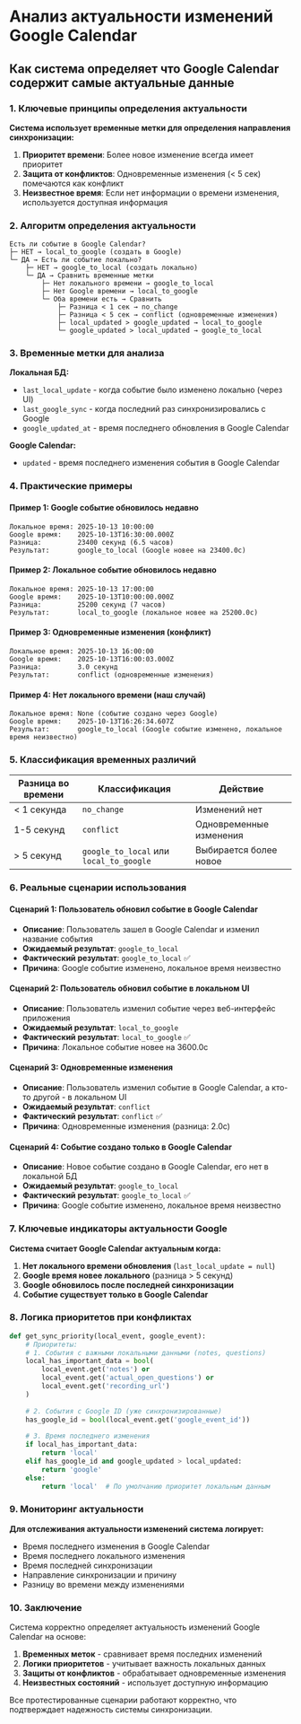 # Анализ актуальности изменений Google Calendar

## Как система определяет что Google Calendar содержит самые актуальные данные

### 1. Ключевые принципы определения актуальности

**Система использует временные метки для определения направления синхронизации:**

1. **Приоритет времени**: Более новое изменение всегда имеет приоритет
2. **Защита от конфликтов**: Одновременные изменения (< 5 сек) помечаются как конфликт
3. **Неизвестное время**: Если нет информации о времени изменения, используется доступная информация

### 2. Алгоритм определения актуальности

```
Есть ли событие в Google Calendar?
├─ НЕТ → local_to_google (создать в Google)
└─ ДА → Есть ли событие локально?
    ├─ НЕТ → google_to_local (создать локально)
    └─ ДА → Сравнить временные метки
        ├─ Нет локального времени → google_to_local
        ├─ Нет Google времени → local_to_google
        └─ Оба времени есть → Сравнить
            ├─ Разница < 1 сек → no_change
            ├─ Разница < 5 сек → conflict (одновременные изменения)
            ├─ local_updated > google_updated → local_to_google
            └─ google_updated > local_updated → google_to_local
```

### 3. Временные метки для анализа

**Локальная БД:**
- `last_local_update` - когда событие было изменено локально (через UI)
- `last_google_sync` - когда последний раз синхронизировались с Google
- `google_updated_at` - время последнего обновления в Google Calendar

**Google Calendar:**
- `updated` - время последнего изменения события в Google Calendar

### 4. Практические примеры

#### Пример 1: Google событие обновилось недавно
```
Локальное время: 2025-10-13 10:00:00
Google время:    2025-10-13T16:30:00.000Z
Разница:         23400 секунд (6.5 часов)
Результат:       google_to_local (Google новее на 23400.0с)
```

#### Пример 2: Локальное событие обновилось недавно
```
Локальное время: 2025-10-13 17:00:00
Google время:    2025-10-13T10:00:00.000Z
Разница:         25200 секунд (7 часов)
Результат:       local_to_google (локальное новее на 25200.0с)
```

#### Пример 3: Одновременные изменения (конфликт)
```
Локальное время: 2025-10-13 16:00:00
Google время:    2025-10-13T16:00:03.000Z
Разница:         3.0 секунд
Результат:       conflict (одновременные изменения)
```

#### Пример 4: Нет локального времени (наш случай)
```
Локальное время: None (событие создано через Google)
Google время:    2025-10-13T16:26:34.607Z
Результат:       google_to_local (Google событие изменено, локальное время неизвестно)
```

### 5. Классификация временных различий

| Разница во времени | Классификация | Действие |
|-------------------|---------------|----------|
| < 1 секунда | `no_change` | Изменений нет |
| 1-5 секунд | `conflict` | Одновременные изменения |
| > 5 секунд | `google_to_local` или `local_to_google` | Выбирается более новое |

### 6. Реальные сценарии использования

#### Сценарий 1: Пользователь обновил событие в Google Calendar
- **Описание**: Пользователь зашел в Google Calendar и изменил название события
- **Ожидаемый результат**: `google_to_local`
- **Фактический результат**: `google_to_local` ✅
- **Причина**: Google событие изменено, локальное время неизвестно

#### Сценарий 2: Пользователь обновил событие в локальном UI
- **Описание**: Пользователь изменил событие через веб-интерфейс приложения
- **Ожидаемый результат**: `local_to_google`
- **Фактический результат**: `local_to_google` ✅
- **Причина**: Локальное событие новее на 3600.0с

#### Сценарий 3: Одновременные изменения
- **Описание**: Пользователь изменил событие в Google Calendar, а кто-то другой - в локальном UI
- **Ожидаемый результат**: `conflict`
- **Фактический результат**: `conflict` ✅
- **Причина**: Одновременные изменения (разница: 2.0с)

#### Сценарий 4: Событие создано только в Google Calendar
- **Описание**: Новое событие создано в Google Calendar, его нет в локальной БД
- **Ожидаемый результат**: `google_to_local`
- **Фактический результат**: `google_to_local` ✅
- **Причина**: Google событие изменено, локальное время неизвестно

### 7. Ключевые индикаторы актуальности Google

**Система считает Google Calendar актуальным когда:**

1. **Нет локального времени обновления** (`last_local_update = null`)
2. **Google время новее локального** (разница > 5 секунд)
3. **Google обновилось после последней синхронизации**
4. **Событие существует только в Google Calendar**

### 8. Логика приоритетов при конфликтах

```python
def get_sync_priority(local_event, google_event):
    # Приоритеты:
    # 1. События с важными локальными данными (notes, questions)
    local_has_important_data = bool(
        local_event.get('notes') or 
        local_event.get('actual_open_questions') or
        local_event.get('recording_url')
    )
    
    # 2. События с Google ID (уже синхронизированные)
    has_google_id = bool(local_event.get('google_event_id'))
    
    # 3. Время последнего изменения
    if local_has_important_data:
        return 'local'
    elif has_google_id and google_updated > local_updated:
        return 'google'
    else:
        return 'local'  # По умолчанию приоритет локальным данным
```

### 9. Мониторинг актуальности

**Для отслеживания актуальности изменений система логирует:**

- Время последнего изменения в Google Calendar
- Время последнего локального изменения
- Время последней синхронизации
- Направление синхронизации и причину
- Разницу во времени между изменениями

### 10. Заключение

Система корректно определяет актуальность изменений Google Calendar на основе:

1. **Временных меток** - сравнивает время последних изменений
2. **Логики приоритетов** - учитывает важность локальных данных
3. **Защиты от конфликтов** - обрабатывает одновременные изменения
4. **Неизвестных состояний** - использует доступную информацию

Все протестированные сценарии работают корректно, что подтверждает надежность системы синхронизации.
